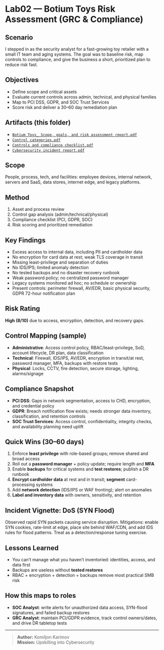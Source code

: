 # Lab02 — Botium Toys Risk Assessment (GRC & Compliance)

## Scenario
I stepped in as the security analyst for a fast-growing toy retailer with a small IT team and aging systems. The goal was to baseline risk, map controls to compliance, and give the business a short, prioritized plan to reduce risk fast.

## Objectives
- Define scope and critical assets
- Evaluate current controls across admin, technical, and physical families
- Map to PCI DSS, GDPR, and SOC Trust Services
- Score risk and deliver a 30–60 day remediation plan

## Artifacts (this folder)
- [`Botium Toys_ Scope, goals, and risk assessment report.pdf`](./Botium%20Toys_%20Scope,%20goals,%20and%20risk%20assessment%20report.pdf)
- [`Control categories.pdf`](./Control%20categories.pdf)
- [`Controls and compliance checklist.pdf`](./Controls%20and%20compliance%20checklist.pdf)
- [`Cybersecurity incident report.pdf`](./Cybersecurity%20incident%20report.pdf)

## Scope
People, process, tech, and facilities: employee devices, internal network, servers and SaaS, data stores, internet edge, and legacy platforms.

## Method
1. Asset and process review  
2. Control gap analysis (admin/technical/physical)  
3. Compliance checklist (PCI, GDPR, SOC)  
4. Risk scoring and prioritized remediation

## Key Findings
- Excess access to internal data, including PII and cardholder data
- No encryption for card data at rest; weak TLS coverage in transit
- Missing least-privilege and separation of duties
- No IDS/IPS; limited anomaly detection
- No tested backups and no disaster recovery runbook
- Weak password policy; no centralized password manager
- Legacy systems monitored ad hoc; no schedule or ownership
- Present controls: perimeter firewall, AV/EDR, basic physical security, GDPR 72-hour notification plan

## Risk Rating
**High (8/10)** due to access, encryption, detection, and recovery gaps.

## Control Mapping (sample)
- **Administrative**: Access control policy, RBAC/least-privilege, SoD, account lifecycle, DR plan, data classification
- **Technical**: Firewall, IDS/IPS, AV/EDR, encryption in transit/at rest, password manager, MFA, backups with restore tests
- **Physical**: Locks, CCTV, fire detection, secure storage, lighting, alarms/signage

## Compliance Snapshot
- **PCI DSS**: Gaps in network segmentation, access to CHD, encryption, and credential policy
- **GDPR**: Breach notification flow exists; needs stronger data inventory, classification, and retention controls
- **SOC Trust Services**: Access control, confidentiality, integrity checks, and availability planning need uplift

## Quick Wins (30–60 days)
1. Enforce **least privilege** with role-based groups; remove shared and broad access  
2. Roll out a **password manager** + policy update; require length and **MFA**  
3. Enable **backups** for critical systems and **test restores**; publish a DR runbook  
4. **Encrypt cardholder data** at rest and in transit; **segment** card-processing systems  
5. Add **network detection** (IDS/IPS or WAF fronting); alert on anomalies  
6. **Label and inventory data** with owners, sensitivity, and retention

## Incident Vignette: DoS (SYN Flood)
Observed rapid SYN packets causing service disruption. Mitigations: enable SYN cookies, rate-limit at edge, place site behind WAF/CDN, and add IDS rules for flood patterns. Treat as a detection/response tuning exercise.

## Lessons Learned
- You can’t manage what you haven’t inventoried: identities, access, and data first
- Backups are useless without **tested restores**
- RBAC + encryption + detection + backups remove most practical SMB risk

## How this maps to roles
- **SOC Analyst**: write alerts for unauthorized data access, SYN-flood signatures, and failed backup restores  
- **GRC Analyst**: maintain PCI/GDPR evidence, track control owners/dates, and drive DR tabletop tests

---

> **Author:** Komiljon Karimov  
> **Mission:** Upskilling into Cybersecurity
